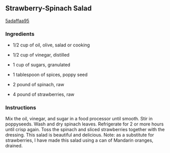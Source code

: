 ## Strawberry-Spinach Salad

[5adaffaa95](http://tastykitchen.com/recipes/salads/strawberry-spinach-salad-5/)

### Ingredients

 - 1/2 cup of oil, olive, salad or cooking

 - 1/2 cup of vinegar, distilled

 - 1 cup of sugars, granulated

 - 1 tablespoon of spices, poppy seed

 - 2 pound of spinach, raw

 - 4 pound of strawberries, raw

### Instructions

Mix the oil, vinegar, and sugar in a food processor until smooth. Stir in poppyseeds. Wash and dry spinach leaves. Refrigerate for 2 or more hours until crisp again. Toss the spinach and sliced strawberries together with the dressing. This salad is beautiful and delicious. Note: as a substitute for strawberries, I have made this salad using a can of Mandarin oranges, drained.
